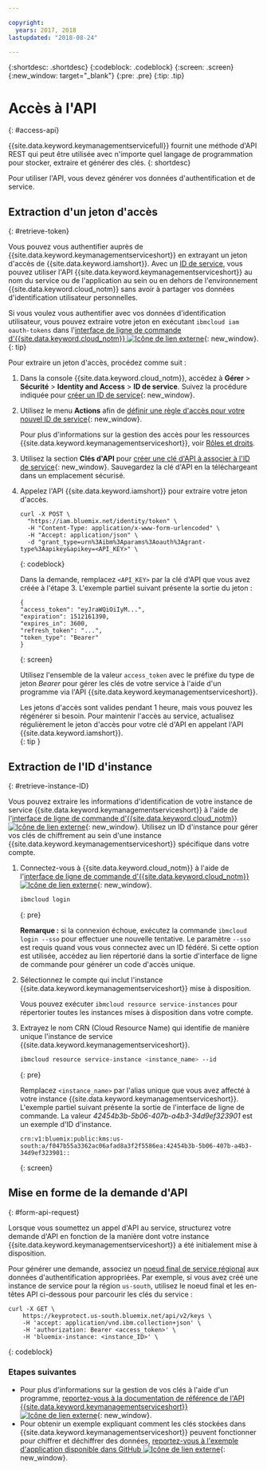 ```yaml
---

copyright:
  years: 2017, 2018
lastupdated: "2018-08-24"

---
```


{:shortdesc: .shortdesc}
{:codeblock: .codeblock}
{:screen: .screen}
{:new_window: target="_blank"}
{:pre: .pre}
{:tip: .tip}

# Accès à l'API
{: #access-api}

{{site.data.keyword.keymanagementservicefull}} fournit une méthode d'API REST qui peut être utilisée avec n'importe quel langage de programmation pour stocker, extraire et générer des clés.
{: shortdesc}

Pour utiliser l'API, vous devez générer vos données d'authentification et de service. 

## Extraction d'un jeton d'accès
{: #retrieve-token}

Vous pouvez vous authentifier auprès de {{site.data.keyword.keymanagementserviceshort}} en extrayant un jeton d'accès de {{site.data.keyword.iamshort}}. Avec un [ID de service](/docs/iam/serviceid.html#serviceids), vous pouvez utiliser l'API {{site.data.keyword.keymanagementserviceshort}} au nom du service ou de l'application au sein ou en dehors de l'environnement {{site.data.keyword.cloud_notm}} sans avoir à partager vos données d'identification utilisateur personnelles.  

Si vous voulez vous authentifier avec vos données d'identification utilisateur, vous pouvez extraire votre jeton en exécutant `ibmcloud iam oauth-tokens` dans l'[interface de ligne de commande d'{{site.data.keyword.cloud_notm}} ![Icône de lien externe](../../icons/launch-glyph.svg "Icône de lien externe")](/docs/cli/index.html#overview){: new_window}.
{: tip}

Pour extraire un jeton d'accès, procédez comme suit :

1. Dans la console {{site.data.keyword.cloud_notm}}, accédez à  **Gérer** &gt; **Sécurité** &gt; **Identity and Access** &gt; **ID de service**. Suivez la procédure indiquée pour [créer un ID de service](/docs/iam/serviceid.html#creating-a-service-id){: new_window}.
2. Utilisez le menu **Actions** afin de [définir une règle d'accès pour votre nouvel ID de service](/docs/iam/serviceidaccess.html){: new_window}.
    
    Pour plus d'informations sur la gestion des accès pour les ressources {{site.data.keyword.keymanagementserviceshort}}, voir [Rôles et droits](/docs/services/key-protect/manage-access.html#roles).
3. Utilisez la section **Clés d'API** pour [créer une clé d'API à associer à l'ID de service](/docs/iam/serviceid_keys.html#serviceidapikeys){: new_window}. Sauvegardez la clé d'API en la téléchargeant dans un emplacement sécurisé.
4. Appelez l'API {{site.data.keyword.iamshort}} pour extraire votre jeton d'accès.

    ```cURL
    curl -X POST \
      "https://iam.bluemix.net/identity/token" \
      -H "Content-Type: application/x-www-form-urlencoded" \
      -H "Accept: application/json" \
      -d "grant_type=urn%3Aibm%3Aparams%3Aoauth%3Agrant-type%3Aapikey&apikey=<API_KEY>" \ 
    ```
    {: codeblock}

    Dans la demande, remplacez `<API_KEY>` par la clé d'API que vous avez créée à l'étape 3. L'exemple partiel suivant présente la sortie du jeton :

    ```
    {
    "access_token": "eyJraWQiOiIyM...",
    "expiration": 1512161390,
    "expires_in": 3600,
    "refresh_token": "...",
    "token_type": "Bearer"
    }
    ```
    {: screen}

    Utilisez l'ensemble de la valeur `access_token` avec le préfixe du type de jeton _Bearer_ pour gérer les clés de votre service à l'aide d'un programme via l'API {{site.data.keyword.keymanagementserviceshort}}. 

    Les jetons d'accès sont valides pendant 1 heure, mais vous pouvez les régénérer si besoin. Pour maintenir l'accès au service, actualisez régulièrement le jeton d'accès pour votre clé d'API en appelant l'API {{site.data.keyword.iamshort}}.   
    {: tip }

## Extraction de l'ID d'instance
{: #retrieve-instance-ID}

Vous pouvez extraire les informations d'identification de votre instance de service {{site.data.keyword.keymanagementserviceshort}} à l'aide de l'[interface de ligne de commande d'{{site.data.keyword.cloud_notm}} ![Icône de lien externe](../../icons/launch-glyph.svg "Icône de lien externe")](/docs/cli/index.html#overview){: new_window}. Utilisez un ID d'instance pour gérer vos clés de chiffrement au sein d'une instance {{site.data.keyword.keymanagementserviceshort}} spécifique dans votre compte. 

1. Connectez-vous à {{site.data.keyword.cloud_notm}} à l'aide de l'[interface de ligne de commande d'{{site.data.keyword.cloud_notm}} ![Icône de lien externe](../../icons/launch-glyph.svg "Icône de lien externe")](/docs/cli/index.html#overview){: new_window}.

    ```sh
    ibmcloud login 
    ```
    {: pre}

    **Remarque :** si la connexion échoue, exécutez la commande `ibmcloud login --sso` pour effectuer une nouvelle tentative. Le paramètre `--sso` est requis quand vous vous connectez avec un ID fédéré. Si cette option est utilisée, accédez au lien répertorié dans la sortie d'interface de ligne de commande pour générer un code d'accès unique.

2. Sélectionnez le compte qui inclut l'instance {{site.data.keyword.keymanagementserviceshort}} mise à disposition.

    Vous pouvez exécuter `ibmcloud resource service-instances` pour répertorier toutes les instances mises à disposition dans votre compte.

3. Extrayez le nom CRN (Cloud Resource Name) qui identifie de manière unique l'instance de service {{site.data.keyword.keymanagementserviceshort}}. 

    ```sh
    ibmcloud resource service-instance <instance_name> --id
    ```
    {: pre}

    Remplacez `<instance_name>` par l'alias unique que vous avez affecté à votre instance {{site.data.keyword.keymanagementserviceshort}}. L'exemple partiel suivant présente la sortie de l'interface de ligne de commande. La valeur _42454b3b-5b06-407b-a4b3-34d9ef323901_ est un exemple d'ID d'instance.

    ```
    crn:v1:bluemix:public:kms:us-south:a/f047b55a3362ac06afad8a3f2f5586ea:42454b3b-5b06-407b-a4b3-34d9ef323901::
    ```
    {: screen}

## Mise en forme de la demande d'API
{: #form-api-request}

Lorsque vous soumettez un appel d'API au service, structurez votre demande d'API en fonction de la manière dont votre instance {{site.data.keyword.keymanagementserviceshort}} a été initialement mise à disposition. 

Pour générer une demande, associez un [noeud final de service régional](/docs/services/key-protect/regions.html) aux données d'authentification appropriées. Par exemple, si  vous avez créé une instance de service pour la région `us-south`, utilisez le noeud final et les en-têtes API ci-dessous pour parcourir les clés du service :

```cURL
curl -X GET \
    https://keyprotect.us-south.bluemix.net/api/v2/keys \
    -H 'accept: application/vnd.ibm.collection+json' \
    -H 'authorization: Bearer <access_token>' \
    -H 'bluemix-instance: <instance_ID>' \
```
{: codeblock} 

### Etapes suivantes

- Pour plus d'informations sur la gestion de vos clés à l'aide d'un programme, [reportez-vous à la documentation de référence de l'API {{site.data.keyword.keymanagementserviceshort}} ![Icône de lien externe](../../icons/launch-glyph.svg "Icône de lien externe")](https://console.bluemix.net/apidocs/kms){: new_window}.
- Pour obtenir un exemple expliquant comment les clés stockées dans {{site.data.keyword.keymanagementserviceshort}} peuvent fonctionner pour chiffrer et déchiffrer des données, [reportez-vous à l'exemple d'application disponible dans GitHub ![Icône de lien externe](../../icons/launch-glyph.svg "Icône de lien externe")](https://github.com/IBM-Bluemix/key-protect-helloworld-python){: new_window}.
